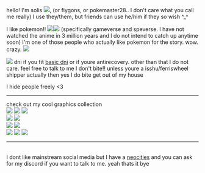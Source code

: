 hello! I'm solis <img src="https://barbara.crd.co/assets/images/gallery28/a639e43a.gif?v=115e6ed7">, (or fiygons, or pokemaster28.. I don't care what you call me really) I use they/them, but friends can use he/him if they so wish ^\_^

I like pokemon!! <img src="https://barbara.crd.co/assets/images/gallery05/770177fc.gif"><img src="https://barbara.crd.co/assets/images/gallery05/a1c9e904.gif"> (specifically gameverse and speverse. I have not watched the anime in 3 million years and I do not intend to catch up anytime soon)
I'm one of those people who actually like pokemon for the story. wow. crazy. <img src="https://barbara.crd.co/assets/images/gallery27/4d0157d1.gif">

<img src="https://barbara.crd.co/assets/images/gallery15/e504d2bd.gif"> dni if you fit <a href="listography.com/dni">basic dni</a> or if youre antirecovery. other than that I do not care. feel free to talk to me I don't bite!!
unless youre a isshu/ferriswheel shipper actually then yes I do bite get out of my house

I hide people freely <3
<hr>
check out my cool graphics collection
<div>
<img src="https://barbara.crd.co/assets/images/gallery14/afec9a4a.gif">
<img src="https://barbara.crd.co/assets/images/gallery14/e05ea106.png">
<img src="https://barbara.crd.co/assets/images/gallery37/9a421fe1.jpg">
  <br>
<img src="https://supplies.ju.mp/assets/images/gallery07/31e73ba5.gif">
<img src="https://supplies.ju.mp/assets/images/gallery07/6903fca0.gif">
  <br>
<img src="https://y2k.neocities.org/blinkiez/newbatch/believe3a.gif">
<img src="https://y2k.neocities.org/blinkiez/newbatch/Blinkie_115__site_.gif">
  <br>
<img src="https://y2k.neocities.org/stamps/tumblr_inline_om9m6y9GqS1sl4v1e_500.gif">
<img src="https://y2k.neocities.org/stamps/tumblr_inline_pe6lvvSuP71v11djx_1280.gif">
<img src="https://y2k.neocities.org/stamps2/zn%20(1).gif">
  </div>
  <hr>
  <br>
  I dont like mainstream social media but I have a <a href="https://pokemaster28.neocities.org">neocities</a> and you can ask for my discord if you want
  to talk to me. yeah thats it bye
  
